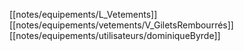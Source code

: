 [[notes/equipements/L_Vetements]] [[notes/equipements/vetements/V_GiletsRembourrés]] [[notes/equipements/utilisateurs/dominiqueByrde]]